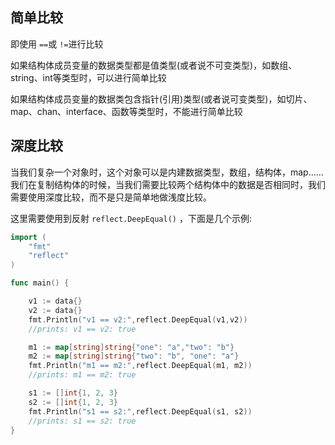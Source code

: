 
## 简单比较
即使用 `==`或 `!=`进行比较

如果结构体成员变量的数据类型都是值类型(或者说不可变类型)，如数组、string、int等类型时，可以进行简单比较

如果结构体成员变量的数据类包含指针(引用)类型(或者说可变类型)，如切片、map、chan、interface、函数等类型时，不能进行简单比较


## 深度比较
当我们复杂一个对象时，这个对象可以是内建数据类型，数组，结构体，map……我们在复制结构体的时候，当我们需要比较两个结构体中的数据是否相同时，我们需要使用深度比较，而不是只是简单地做浅度比较。

这里需要使用到反射 `reflect.DeepEqual()` ，下面是几个示例:
```go
import (
    "fmt"
    "reflect"
)

func main() {

    v1 := data{}
    v2 := data{}
    fmt.Println("v1 == v2:",reflect.DeepEqual(v1,v2))
    //prints: v1 == v2: true

    m1 := map[string]string{"one": "a","two": "b"}
    m2 := map[string]string{"two": "b", "one": "a"}
    fmt.Println("m1 == m2:",reflect.DeepEqual(m1, m2))
    //prints: m1 == m2: true

    s1 := []int{1, 2, 3}
    s2 := []int{1, 2, 3}
    fmt.Println("s1 == s2:",reflect.DeepEqual(s1, s2))
    //prints: s1 == s2: true
}
```